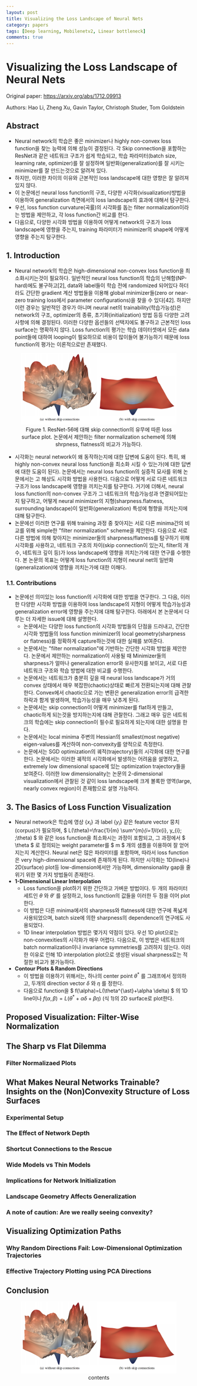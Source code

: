 ```yaml
---
layout: post
title: Visualizing the Loss Landscape of Neural Nets
category: papers
tags: [Deep learning, Mobilenetv2, Linear bottleneck]
comments: true
---
```


# Visualizing the Loss Landscape of Neural Nets

Original paper: https://arxiv.org/abs/1712.09913

Authors: Hao Li, Zheng Xu, Gavin Taylor, Christoph Studer, Tom Goldstein

## Abstract
- Neural network의 학습은 좋은 minimizer나 highly non-convex loss function을 찾는 능력에 의해 성능이 결정된다. 각 Skip connection을 포함하는 ResNet과 같은 네트워크 구조가 쉽게 학습되고, 학습 파라미터(batch size, learning rate, optimizer)를 잘 설정하며 일반화(generalization)를 잘 시키는 minimizer를 잘 만드는것으로 알려져 있다.
- 하지만, 이러한 차이의 이유와 근본적인 loss landscape에 대한 영향은 잘 알려져 있지 않다.
- 이 논문에선 neural loss function의 구조, 다양한 시각화(visualization)방법을 이용하여 generalization 측면에서의 loss landscape의 효과에 대해서 탐구한다.
- 우선, loss function curvature(곡률)의 시각화를 돕는 filter normalization이라는 방법을 제안하고, 각 loss function간 비교를 한다.
- 다음으로, 다양한 시각화 방법을 이용하여 어떻게 network의 구조가 loss landscape에 영향을 주는지, training 파라미터가 minimizer의 shape에 어떻게 영향을 주는지 탐구한다.

## 1. Introduction
- Neural network의 학습은 high-dimensional non-convex loss function을 최소화시키는것이 필요하다. 일반적인 neural loss function의 학습의 난해함(NP-hard)에도 불구하고[2], data와 label들이 학습 전에 randomized 되어있다 하더라도 간단한 gradient 계산 방법들을 이용해 global minimizer들(zero or near-zero training loss에서 parameter configurations)을 찾을 수 있다[42]. 하지만 이런 경우는 일반적인 경우가 아니며 neural net의 trainability(학습가능성)은 network의 구조, optimizer의 종류, 초기화(initialization) 방법 등등 다양한 고려사항에 의해 결정된다. 이러한 다양한 옵션들의 선택지에도 불구하고 근본적인 loss surface는 명확하지 않다. Loss function의 평가는 학습 데이터셋에서 모든 data point들에 대하여 looping이 필요하므로 비용이 많이들어 불가능하기 때문에 loss function의 평가는 이론적으로만 존재했다.

<center>
<figure>
<img src="/assets/post_img/papers/2019-02-21-Vis_Loss_NN/fig1.PNG" alt="views">
<figcaption>Figure 1. ResNet-56에 대해 skip connection의 유무에 따른 loss surface plot. 논문에서 제안하는 filter normalization scheme에 의해 shrpness, flatness의 비교가 가능하다.</figcaption>
</figure>
</center>

- 시각화는 neural network이 왜 동작하는지에 대한 답변에 도움이 된다. 특히, 왜 highly non-convex neural loss function을 최소화 시킬 수 있는가(에 대한 답변에 대한 도움이 된다). 논문에서는 neural loss function의 실증적 묘사를 위해 논문에서는 고 해상도 시각화 방법을 사용한다. 다음으로 어떻게 서로 다른 네트워크 구조가 loss landscape에 영향을 끼치는지를 탐구한다. 거기에 더해서, neural loss function의 non-convex 구조가 그 네트워크의 학습가능성과 연결되어있는지 탐구하고, 어떻게 neural minimizer의 지형(sharpness.flatness, surrounding landscape)이 일반화(generalization) 특성에 형향을 끼치는지에 대해 탐구한다.
- 논문에선 이러한 연구를 위해 training 과정 중 찾아지는 서로 다른 minima간의 비교를 위해 simple한 "filter normalization" scheme을 제안한다. 다음으로 서로 다른 방법에 의해 찾아지는 minimizer들의 sharpness/flatness를 탐구하기 위해 시각화를 사용하고, 네트워크 구조의 차이(skip connection이 있는지, filter의 개수, 네트워크 깊이 등)가 loss landscape에 영향을 끼치는가에 대한 연구를 수행한다. 본 논문의 목표는 어떻게 loss function의 지형이 neural net의 일반화(generalization)에 영향을 끼치는가에 대한 이해다.

### 1.1. Contributions
- 논문에선 의미있는 loss function의 시각화에 대한 방법을 연구한다. 그 다음, 이러한 다양한 시각화 방법을 이용하여 loss landscape의 지형이 어떻게 학습가능성과 generalization error에 영향을 주는지에 대해 탐구한다. 아래에서 본 논문에서 다루는 더 자세한 issue에 대해 설명한다.
  - 논문에서는 다양한 loss function의 시각화 방법들의 단점을 드러내고, 간단한 시각화 방법들의 loss function minimizer의 local geometry(sharpness or flatness)를 정확하게 capture하는것에 대한 실패를 보여준다.
  - 논문에서는 "filter normalization"에 기반하는 간단한 시각화 방법을 제안한다. 논문에서 제안하는 normalization이 사용될 때 Minimizer들의 sharpness가 얼마나 generalization error와 유사한지를 보이고, 서로 다른 네트워크 구조와 학습 방법에 대한 비교를 수행한다.
  - 논문에서는 네트워크가 충분히 깊을 때 neural loss landscape가 거의 convex 상태에서 매우 복잡한(chaotic)상태로 빠르게 전환되는지에 대해 관찰한다. Convex에서 chaotic으로 가는 변환은 generalization error의 급격한 하락과 함게 발생하며, 학습가능성을 매우 낮추게 된다.
  - 논문에서는 skip connection이 어떻게 minimizer를 flat하게 만들고, chaotic하게 되는것을 방지하는지에 대해 관찰한다. 그래고 매우 깊은 네트워크의 학습에는 skip connection이 필수로 필요하게 되는지에 대한 설명을 한다.
  - 논문에서는 local minima 주변의 Hessian의 smallest(most negative) eigen-values를 계산하여 non-convexity를 양적으로 측정한다.
  - 논문에서는 SGD optimization의 궤적(trajectory)들의 시각화에 대한 연구를 한다. 논문에서는 이러한 궤적의 시각화에서 발생하는 어려움을 설명하고, extremely low dimensional space에 있는 optimization trajectory들을 보여준다. 이러한 low dimensionality는 논문의 2-dimensional visualization에서 관찰된 것 같이 loss landscape에 크게 볼록한 영역(large, nearly convex region)이 존재함으로 설명 가능하다.

## 3. The Basics of Loss Function Visualization
- Neural network은 학습에 영상 $\{x_{i}\}$ 과 label $\{y_{i}\}$ 같은 feature vector 뭉치(corpus)가 필요하며, $ L(\theta)=\frac{1}{m} \sum^{m}_{i=1}l(x_{i}, y_{i}\; ;\theta) $ 와 같은 loss function을 최소화시는 과정이 포함되고, 그 과정에서 $ \theta $ 로 정의되는 weight parameter를 $ m $ 개의 샘플을 이용하여 잘 얻어지는지 계산한다. 
Neural net은 많은 파라미터를 포함하며, 따라서 loss function은 very high-dimensional space에 존재하게 된다. 하지만 시각화는 1D(line)나 2D(surface) plot등 low-dimension에서만 가능하며, dimensionality gap을 줄위기 위한 몇 가지 방법들이 존재한다.
- __1-Dimensional Linear Interpolation__
  - Loss function을 plot하기 위한 간단하고 가벼운 방법이다. 두 개의 파라미터 세트인 $\theta$ 와 $\theta'$ 를 설정하고, loss function의 값들을 이러한 두 점을 이어 plot한다.
  - 이 방법은 다른 minima에서의 sharpness와 flatness에 대한 연구에 폭넓게 사용되었으며, batch size에 의한 sharpness의 dependence의 연구에도 사용되었다.
  - 1D linear interpolation 방법은 몇가지 약점이 있다. 우선 1D plot으로는 non-convexities의 시각화가 매우 어렵다. 다음으로, 이 방법은 네트워크의 batch normalization이나 invariance symmetries를 고려하지 않는다. 이러한 이유로 인해 1D interpolation plot으로 생성된 visual sharpness로는 적절한 비교가 불가능하다.
- __Contour Plots & Random Directions__
  - 이 방법을 이용하기 위해서는, 하나의 center point $\theta^{\ast}$ 를 그래프에서 정의하고, 두개의 direction vector $\delta$ 와 $\eta$ 를 정한다. 
  - 다음으로 function을 $ f(\alpha)=L(\theta^{\ast}+\alpha \delta) $ 의 1D line이나 
  $f(\alpha , \beta)=L(\theta^{\ast}+\alpha \delta +\beta \eta)$ (식 1)의 2D surface로 plot한다.

## Proposed Visualization: Filter-Wise Normalization

## The Sharp vs Flat Dilemma

### Filter Normalizaed Plots

## What Makes Neural Networks Trainable? Insights on the (Non)Convexity Structure of Loss Surfaces

### Experimental Setup

### The Effect of Network Depth

### Shortcut Connections to the Rescue

### Wide Models vs Thin Models

### Implications for Network Initialization

### Landscape Geometry Affects Generalization

### A note of caution: Are we really seeing convexity?

## Visualizing Optimization Paths

### Why Random Directions Fail: Low-Dimensional Optimization Trajectories

### Effective Trajectory Plotting using PCA Directions

## Conclusion

<center>
<figure>
<img src="/assets/post_img/papers/2019-02-21-Vis_Loss_NN/fig1.png" alt="views">
<figcaption>contents</figcaption>
</figure>
</center>
